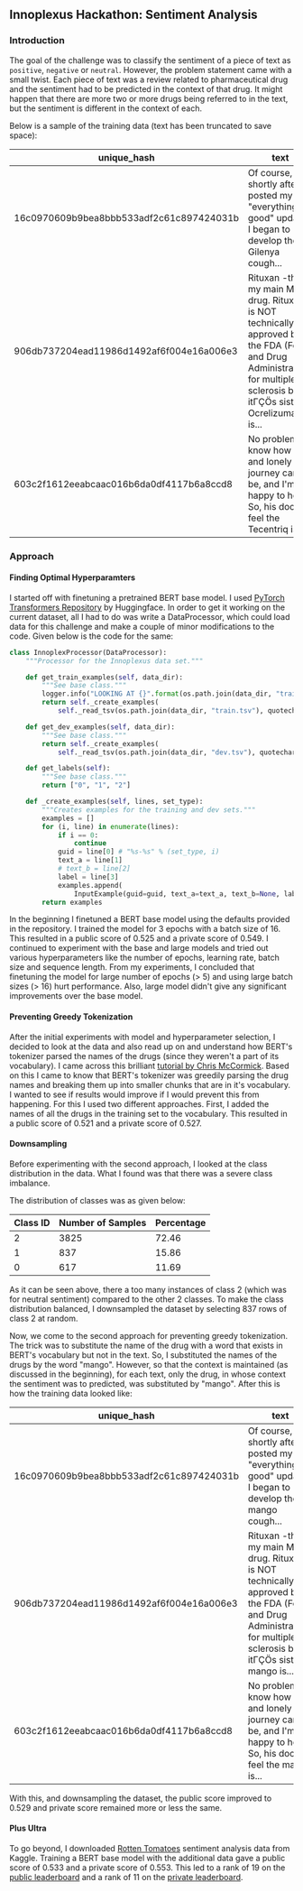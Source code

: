 ## Innoplexus Hackathon: Sentiment Analysis

### Introduction

The goal of the challenge was to classify the sentiment of a piece of text as `positive`, `negative` or `neutral`.  However, the problem statement came with a small twist. Each piece of text was a review related to pharmaceutical drug and the sentiment had to be predicted in the context of that drug. It might happen that there are more two or more drugs being referred to in the text, but the sentiment is different in the context of each.

Below is a sample of the training data (text has been truncated to save space):

| unique_hash                              | text                                                         | drug        | sentiment |
| ---------------------------------------- | ------------------------------------------------------------ | ----------- | --------- |
| 16c0970609b9bea8bbb533adf2c61c897424031b | Of course, shortly after I posted my "everything is good" update, I began to develop the Gilenya cough... | gilenya     | 1         |
| 906db737204ead11986d1492af6f004e16a006e3 | Rituxan -this is my main MS drug. Rituxan is NOT technically approved by the FDA (Food and Drug Administration) for multiple sclerosis but itΓÇÖs sister Ocrelizumab is... | ocrelizumab | 2         |
| 603c2f1612eeabcaac016b6da0df4117b6a8ccd8 | No problem. I know how hard and lonely this journey can be, and I'm happy to help. So, his doctors feel the Tecentriq is... | tecentriq   | 0         |

### Approach

#### Finding Optimal Hyperparamters

I started off with finetuning a pretrained BERT base model. I used [PyTorch Transformers Repository](https://github.com/huggingface/pytorch-transformers) by Huggingface. In order to get it working on the current dataset, all I had to do was write a DataProcessor, which could load data for this challenge and make a couple of minor modifications to the code. Given below is the code for the same:

```python
class InnoplexProcessor(DataProcessor):
    """Processor for the Innoplexus data set."""

    def get_train_examples(self, data_dir):
        """See base class."""
        logger.info("LOOKING AT {}".format(os.path.join(data_dir, "train.tsv")))
        return self._create_examples(
            self._read_tsv(os.path.join(data_dir, "train.tsv"), quotechar='"'), "train")

    def get_dev_examples(self, data_dir):
        """See base class."""
        return self._create_examples(
            self._read_tsv(os.path.join(data_dir, "dev.tsv"), quotechar='"'), "dev")

    def get_labels(self):
        """See base class."""
        return ["0", "1", "2"]

    def _create_examples(self, lines, set_type):
        """Creates examples for the training and dev sets."""
        examples = []
        for (i, line) in enumerate(lines):
            if i == 0:
                continue
            guid = line[0] # "%s-%s" % (set_type, i)
            text_a = line[1]
            # text_b = line[2]
            label = line[3]
            examples.append(
                InputExample(guid=guid, text_a=text_a, text_b=None, label=label))
        return examples

```

In the beginning I finetuned a BERT base model using the defaults provided in the repository. I trained the model for 3 epochs with a batch size of 16. This resulted in a public score of 0.525 and a private score of 0.549. I continued to experiment with the base and large models and tried out various hyperparameters like the number of epochs, learning rate, batch size and sequence length. From my experiments, I concluded that finetuning the model for large number of epochs (> 5) and using large batch sizes (> 16) hurt performance. Also, large model didn't give any significant improvements over the base model. 

#### Preventing Greedy Tokenization

After the initial experiments with model and hyperparameter selection, I decided to look at the data and also read up on and understand how BERT's tokenizer parsed the names of the drugs (since they weren't a part of its vocabulary). I came across this brilliant [tutorial by Chris McCormick](https://mccormickml.com/2019/05/14/BERT-word-embeddings-tutorial/). Based on this I came to know that BERT's tokenizer was greedily parsing the drug names and breaking them up into smaller chunks that are in it's vocabulary. I wanted to see if results would improve if I would prevent this from happening. For this I used two different approaches. First, I added the names of all the drugs in the training set to the vocabulary. This resulted in a public score of 0.521 and a private score of 0.527. 

#### Downsampling

Before experimenting with the second approach, I looked at the class distribution in the data. What I found was that there was a severe class imbalance. 

The distribution of classes was as given below:

| Class ID | Number of Samples | Percentage |
| -------- | ----------------- | ---------- |
| 2        | 3825              | 72.46      |
| 1        | 837               | 15.86      |
| 0        | 617               | 11.69      |

As it can be seen above, there a too many instances of class 2 (which was for neutral sentiment) compared to the other 2 classes. To make the class distribution balanced, I downsampled the dataset by selecting 837 rows of class 2 at random. 

Now, we come to the second approach for preventing greedy tokenization. The trick was to substitute the name of the drug with a word that exists in BERT's vocabulary but not in the text. So, I substituted the names of the drugs by the word "mango". However, so that the context is maintained (as discussed in the beginning), for each text, only the drug, in whose context the sentiment was to predicted, was substituted by "mango". After this is how the training data looked like:



| unique_hash                              | text                                                         | drug  | sentiment |
| ---------------------------------------- | ------------------------------------------------------------ | ----- | --------- |
| 16c0970609b9bea8bbb533adf2c61c897424031b | Of course, shortly after I posted my "everything is good" update, I began to develop the mango cough... | mango | 1         |
| 906db737204ead11986d1492af6f004e16a006e3 | Rituxan -this is my main MS drug. Rituxan is NOT technically approved by the FDA (Food and Drug Administration) for multiple sclerosis but itΓÇÖs sister mango is... | mango | 2         |
| 603c2f1612eeabcaac016b6da0df4117b6a8ccd8 | No problem. I know how hard and lonely this journey can be, and I'm happy to help. So, his doctors feel the mango is... | mango | 0         |

With this, and downsampling the dataset, the public score improved to 0.529 and private score remained more or less the same.

#### Plus Ultra

To go beyond, I downloaded [Rotten Tomatoes](https://www.kaggle.com/c/sentiment-analysis-on-movie-reviews/data) sentiment analysis data from Kaggle. Training a BERT base model with the additional data gave a public score of 0.533 and a private score of 0.553. This led to a rank of 19 on the [public leaderboard](https://datahack.analyticsvidhya.com/contest/innoplexus-online-hiring-hackathon/lb) and a rank of 11 on the [private leaderboard](https://datahack.analyticsvidhya.com/contest/innoplexus-online-hiring-hackathon/pvt_lb).



